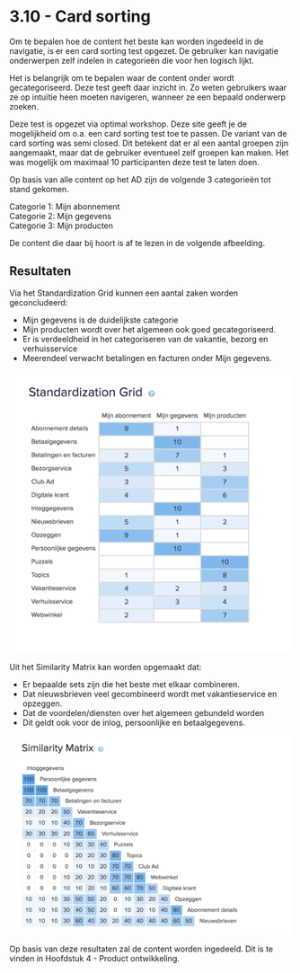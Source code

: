 # 3.10 - Card sorting

Om te bepalen hoe de content het beste kan worden ingedeeld in de navigatie, is er een card sorting test opgezet. De gebruiker kan navigatie onderwerpen zelf indelen in categorieën die voor hen logisch lijkt. 

Het is belangrijk om te bepalen waar de content onder wordt gecategoriseerd. Deze test geeft daar inzicht in. Zo weten gebruikers waar ze op intuïtie heen moeten navigeren, wanneer ze een bepaald onderwerp zoeken.

Deze test is opgezet via optimal workshop. Deze site geeft je de mogelijkheid om o.a. een card sorting test toe te passen. De variant van de card sorting was semi closed. Dit betekent dat er al een aantal groepen zijn aangemaakt, maar dat de gebruiker eventueel zelf groepen kan maken. Het was mogelijk om  maximaal 10 participanten deze test te laten doen.

Op basis van alle content op het AD zijn de volgende 3 categorieën tot stand gekomen.

Categorie 1: Mijn abonnement  
Categorie 2: Mijn gegevens  
Categorie 3: Mijn producten

De content die daar bij hoort is af te lezen in de volgende afbeelding.

## Resultaten

Via het Standardization Grid kunnen een aantal zaken worden geconcludeerd:

* Mijn gegevens is de duidelijkste categorie
* Mijn producten wordt over het algemeen ook goed gecategoriseerd.
* Er is verdeeldheid in het categoriseren van de vakantie, bezorg en verhuisservice
* Meerendeel verwacht betalingen en facturen onder Mijn gegevens.

![](../.gitbook/assets/screen-shot-2018-06-08-at-21.48.56.png)

Uit het Similarity Matrix kan worden opgemaakt dat:

* Er bepaalde sets zijn die het beste met elkaar combineren.
* Dat nieuwsbrieven veel gecombineerd wordt met vakantieservice en opzeggen.
* Dat de voordelen/diensten over het algemeen gebundeld worden
* Dit geldt ook voor de inlog, persoonlijke en betaalgegevens.

![](../.gitbook/assets/screen-shot-2018-06-08-at-21.49.02%20%281%29.png)

Op basis van deze resultaten zal de content worden ingedeeld. Dit is te vinden in Hoofdstuk 4 - Product ontwikkeling.

